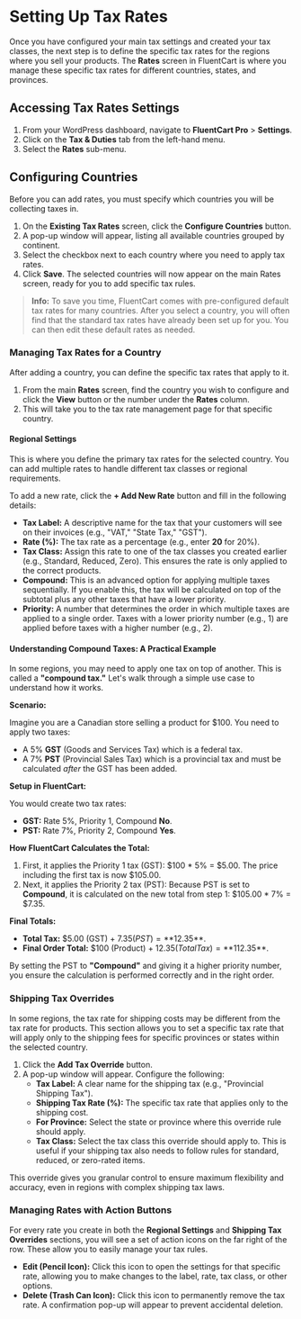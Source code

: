 # Setting Up Tax Rates

Once you have configured your main tax settings and created your tax classes, the next step is to define the specific tax rates for the regions where you sell your products. The **Rates** screen in FluentCart is where you manage these specific tax rates for different countries, states, and provinces.

## Accessing Tax Rates Settings

1.  From your WordPress dashboard, navigate to **FluentCart Pro** > **Settings**.
2.  Click on the **Tax & Duties** tab from the left-hand menu.
3.  Select the **Rates** sub-menu.

## Configuring Countries

Before you can add rates, you must specify which countries you will be collecting taxes in.

1.  On the **Existing Tax Rates** screen, click the **Configure Countries** button.
2.  A pop-up window will appear, listing all available countries grouped by continent.
3.  Select the checkbox next to each country where you need to apply tax rates.
4.  Click **Save**. The selected countries will now appear on the main Rates screen, ready for you to add specific tax rules.

> **Info:** To save you time, FluentCart comes with pre-configured default tax rates for many countries. After you select a country, you will often find that the standard tax rates have already been set up for you. You can then edit these default rates as needed.

### Managing Tax Rates for a Country

After adding a country, you can define the specific tax rates that apply to it.

1.  From the main **Rates** screen, find the country you wish to configure and click the **View** button or the number under the **Rates** column.
2.  This will take you to the tax rate management page for that specific country.

#### Regional Settings

This is where you define the primary tax rates for the selected country. You can add multiple rates to handle different tax classes or regional requirements.

To add a new rate, click the **+ Add New Rate** button and fill in the following details:

* **Tax Label:** A descriptive name for the tax that your customers will see on their invoices (e.g., "VAT," "State Tax," "GST").
* **Rate (%):** The tax rate as a percentage (e.g., enter **20** for 20%).
* **Tax Class:** Assign this rate to one of the tax classes you created earlier (e.g., Standard, Reduced, Zero). This ensures the rate is only applied to the correct products.
* **Compound:** This is an advanced option for applying multiple taxes sequentially. If you enable this, the tax will be calculated on top of the subtotal plus any other taxes that have a lower priority.
* **Priority:** A number that determines the order in which multiple taxes are applied to a single order. Taxes with a lower priority number (e.g., 1) are applied before taxes with a higher number (e.g., 2).

#### Understanding Compound Taxes: A Practical Example

In some regions, you may need to apply one tax on top of another. This is called a **"compound tax."** Let's walk through a simple use case to understand how it works.

**Scenario:**

Imagine you are a Canadian store selling a product for $100. You need to apply two taxes:
* A 5% **GST** (Goods and Services Tax) which is a federal tax.
* A 7% **PST** (Provincial Sales Tax) which is a provincial tax and must be calculated *after* the GST has been added.

**Setup in FluentCart:**

You would create two tax rates:
* **GST:** Rate 5%, Priority 1, Compound **No**.
* **PST:** Rate 7%, Priority 2, Compound **Yes**.

**How FluentCart Calculates the Total:**

1.  First, it applies the Priority 1 tax (GST):
    $100 * 5% = $5.00. The price including the first tax is now $105.00.
2.  Next, it applies the Priority 2 tax (PST):
    Because PST is set to **Compound**, it is calculated on the new total from step 1: $105.00 * 7% = $7.35.

**Final Totals:**

* **Total Tax:** $5.00 (GST) + $7.35 (PST) = **$12.35**.
* **Final Order Total:** $100 (Product) + $12.35 (Total Tax) = **$112.35**.

By setting the PST to **"Compound"** and giving it a higher priority number, you ensure the calculation is performed correctly and in the right order.

### Shipping Tax Overrides

In some regions, the tax rate for shipping costs may be different from the tax rate for products. This section allows you to set a specific tax rate that will apply only to the shipping fees for specific provinces or states within the selected country.

1.  Click the **Add Tax Override** button.
2.  A pop-up window will appear. Configure the following:
    * **Tax Label:** A clear name for the shipping tax (e.g., "Provincial Shipping Tax").
    * **Shipping Tax Rate (%):** The specific tax rate that applies only to the shipping cost.
    * **For Province:** Select the state or province where this override rule should apply.
    * **Tax Class:** Select the tax class this override should apply to. This is useful if your shipping tax also needs to follow rules for standard, reduced, or zero-rated items.

This override gives you granular control to ensure maximum flexibility and accuracy, even in regions with complex shipping tax laws.

### Managing Rates with Action Buttons

For every rate you create in both the **Regional Settings** and **Shipping Tax Overrides** sections, you will see a set of action icons on the far right of the row. These allow you to easily manage your tax rules.

* **Edit (Pencil Icon):** Click this icon to open the settings for that specific rate, allowing you to make changes to the label, rate, tax class, or other options.
* **Delete (Trash Can Icon):** Click this icon to permanently remove the tax rate. A confirmation pop-up will appear to prevent accidental deletion.
